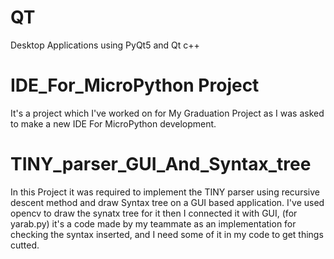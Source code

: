 # QT
Desktop Applications using PyQt5 and Qt c++

# IDE_For_MicroPython Project
It's a project which I've worked on for My Graduation Project as I was asked to make a new IDE For MicroPython development.

# TINY_parser_GUI_And_Syntax_tree
In this Project it was required to implement the TINY parser using recursive descent method and draw Syntax tree on a GUI based application.
I've used opencv to draw the synatx tree for it then I connected it with GUI, (for yarab.py) it's a code made by my teammate as an implementation for checking the syntax inserted, and I need some of it in my code to get things cutted.
